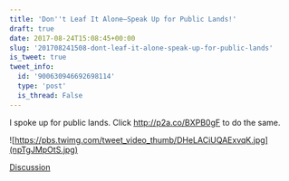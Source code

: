 ```yaml
---
title: 'Don''t Leaf It Alone—Speak Up for Public Lands!'
draft: true
date: 2017-08-24T15:08:45+00:00
slug: '201708241508-dont-leaf-it-alone-speak-up-for-public-lands'
is_tweet: true
tweet_info:
  id: '900630946692698114'
  type: 'post'
  is_thread: False
---
```




I spoke up for public lands. Click <http://p2a.co/BXPB0gF> to do the same. 

![https://pbs.twimg.com/tweet_video_thumb/DHeLACiUQAExvqK.jpg](npTgJMpOtS.jpg)

[Discussion](https://x.com/sytelus/status/900630946692698114)
